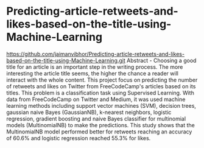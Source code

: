 # Predicting-article-retweets-and-likes-based-on-the-title-using-Machine-Learning
https://github.com/jaimanvibhor/Predicting-article-retweets-and-likes-based-on-the-title-using-Machine-Learning.git
Abstract - Choosing a good title for an article is an important step in the writing process. The more interesting the article title seems, the higher the chance a reader will interact with the whole content. This project focus on predicting the number of retweets and likes on Twitter from FreeCodeCamp's articles based on its titles. This problem is a classification task using Supervised Learning. With data from FreeCodeCamp on Twitter and Medium, it was used machine learning methods including support vector machines (SVM), decision trees, gaussian naive Bayes (GaussianNB), k-nearest neighbors, logistic regression, gradient boosting and naive Bayes classifier for multinomial models (MultinomialNB) to make the predictions. This study shows that the MultinomialNB model performed better for retweets reaching an accuracy of 60.6% and logistic regression reached 55.3% for likes.
